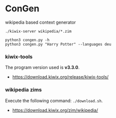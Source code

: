 # ConGen
wikipedia based context generator

```
./kiwix-server wikipedia/*.zim
```
```
python3 congen.py -h
python3 congen.py "Harry Potter" --languages deu
```

### kiwix-tools
The program version used is **v3.3.0**.
- https://download.kiwix.org/release/kiwix-tools/  

### wikipedia zims
Execute the following command: `./download.sh`. 
- https://download.kiwix.org/zim/wikipedia/